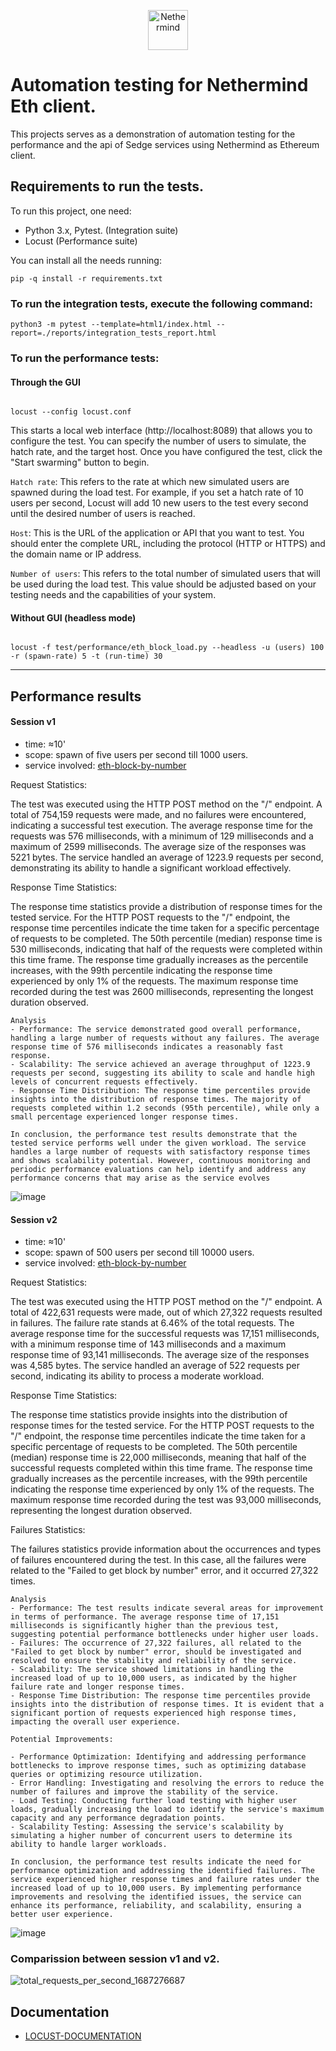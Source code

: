 <p align="center">
  <picture>
    <source media="(prefers-color-scheme: dark)" srcset="https://user-images.githubusercontent.com/337518/184757509-5ac8a259-659a-42dd-a51c-cd093a41a0ad.png">
    <source media="(prefers-color-scheme: light)" srcset="https://user-images.githubusercontent.com/337518/184757473-5d70ac41-4afd-42f6-ab7b-5338ae09b2fb.png">
    <img alt="Nethermind" src="https://user-images.githubusercontent.com/337518/184757473-5d70ac41-4afd-42f6-ab7b-5338ae09b2fb.png" height="64">
  </picture>
</p>

# Automation testing for Nethermind Eth client.

This projects serves as a demonstration of automation testing for the performance and the api of Sedge services using Nethermind as Ethereum client.

## Requirements to run the tests.
To run this project, one need:

* Python 3.x, Pytest. (Integration suite)
* Locust (Performance suite)

You can install all the needs running:

```
pip -q install -r requirements.txt
```

### To run the integration tests, execute the following command:
```
python3 -m pytest --template=html1/index.html --report=./reports/integration_tests_report.html
```
### To run the performance tests:

#### Through the GUI
```

locust --config locust.conf

```

This starts a local web interface (http://localhost:8089) that allows you to configure the test. You can specify the number of users to simulate, the hatch rate, and the target host. Once you have configured the test, click the "Start swarming" button to begin.

`Hatch rate`: This refers to the rate at which new simulated users are spawned during the load test. For example, if you set a hatch rate of 10 users per second, Locust will add 10 new users to the test every second until the desired number of users is reached.

`Host`: This is the URL of the application or API that you want to test. You should enter the complete URL, including the protocol (HTTP or HTTPS) and the domain name or IP address.

`Number of users`: This refers to the total number of simulated users that will be used during the load test. This value should be adjusted based on your testing needs and the capabilities of your system.

#### Without GUI (headless mode)
```

locust -f test/performance/eth_block_load.py --headless -u (users) 100 -r (spawn-rate) 5 -t (run-time) 30

```

------------------------------------------------------------------------------------------------------------------------
## Performance results

#### Session v1
- time: ≈10'
- scope: spawn of five users per second till 1000 users.
- service involved: [eth-block-by-number](https://docs.nethermind.io/nethermind/ethereum-client/json-rpc/eth#eth_getblockbynumber)

Request Statistics:

The test was executed using the HTTP POST method on the "/" endpoint.
A total of 754,159 requests were made, and no failures were encountered, indicating a successful test execution.
The average response time for the requests was 576 milliseconds, with a minimum of 129 milliseconds and a maximum of 2599 milliseconds.
The average size of the responses was 5221 bytes.
The service handled an average of 1223.9 requests per second, demonstrating its ability to handle a significant workload effectively.

Response Time Statistics:

The response time statistics provide a distribution of response times for the tested service.
For the HTTP POST requests to the "/" endpoint, the response time percentiles indicate the time taken for a specific percentage of requests to be completed.
The 50th percentile (median) response time is 530 milliseconds, indicating that half of the requests were completed within this time frame.
The response time gradually increases as the percentile increases, with the 99th percentile indicating the response time experienced by only 1% of the requests.
The maximum response time recorded during the test was 2600 milliseconds, representing the longest duration observed.


```
Analysis
- Performance: The service demonstrated good overall performance, handling a large number of requests without any failures. The average response time of 576 milliseconds indicates a reasonably fast response.
- Scalability: The service achieved an average throughput of 1223.9 requests per second, suggesting its ability to scale and handle high levels of concurrent requests effectively.
- Response Time Distribution: The response time percentiles provide insights into the distribution of response times. The majority of requests completed within 1.2 seconds (95th percentile), while only a small percentage experienced longer response times.

In conclusion, the performance test results demonstrate that the tested service performs well under the given workload. The service handles a large number of requests with satisfactory response times and shows scalability potential. However, continuous monitoring and periodic performance evaluations can help identify and address any performance concerns that may arise as the service evolves
```

![image](https://github.com/figueroajulian/test-ethereum-client/assets/50703828/3dc84dfd-9cf6-4574-8fd6-736ae112c690)


#### Session v2
- time:  ≈10'
- scope: spawn of 500 users per second till 10000 users.
- service involved: [eth-block-by-number](https://docs.nethermind.io/nethermind/ethereum-client/json-rpc/eth#eth_getblockbynumber)

Request Statistics:

The test was executed using the HTTP POST method on the "/" endpoint.
A total of 422,631 requests were made, out of which 27,322 requests resulted in failures. The failure rate stands at 6.46% of the total requests.
The average response time for the successful requests was 17,151 milliseconds, with a minimum response time of 143 milliseconds and a maximum response time of 93,141 milliseconds.
The average size of the responses was 4,585 bytes.
The service handled an average of 522 requests per second, indicating its ability to process a moderate workload.

Response Time Statistics:

The response time statistics provide insights into the distribution of response times for the tested service.
For the HTTP POST requests to the "/" endpoint, the response time percentiles indicate the time taken for a specific percentage of requests to be completed.
The 50th percentile (median) response time is 22,000 milliseconds, meaning that half of the successful requests completed within this time frame.
The response time gradually increases as the percentile increases, with the 99th percentile indicating the response time experienced by only 1% of the requests.
The maximum response time recorded during the test was 93,000 milliseconds, representing the longest duration observed.

Failures Statistics:

The failures statistics provide information about the occurrences and types of failures encountered during the test.
In this case, all the failures were related to the "Failed to get block by number" error, and it occurred 27,322 times.


```
Analysis
- Performance: The test results indicate several areas for improvement in terms of performance. The average response time of 17,151 milliseconds is significantly higher than the previous test, suggesting potential performance bottlenecks under higher user loads.
- Failures: The occurrence of 27,322 failures, all related to the "Failed to get block by number" error, should be investigated and resolved to ensure the stability and reliability of the service.
- Scalability: The service showed limitations in handling the increased load of up to 10,000 users, as indicated by the higher failure rate and longer response times.
- Response Time Distribution: The response time percentiles provide insights into the distribution of response times. It is evident that a significant portion of requests experienced high response times, impacting the overall user experience.

Potential Improvements:

- Performance Optimization: Identifying and addressing performance bottlenecks to improve response times, such as optimizing database queries or optimizing resource utilization.
- Error Handling: Investigating and resolving the errors to reduce the number of failures and improve the stability of the service.
- Load Testing: Conducting further load testing with higher user loads, gradually increasing the load to identify the service's maximum capacity and any performance degradation points.
- Scalability Testing: Assessing the service's scalability by simulating a higher number of concurrent users to determine its ability to handle larger workloads.

In conclusion, the performance test results indicate the need for performance optimization and addressing the identified failures. The service experienced higher response times and failure rates under the increased load of up to 10,000 users. By implementing performance improvements and resolving the identified issues, the service can enhance its performance, reliability, and scalability, ensuring a better user experience.
```

![image](https://github.com/figueroajulian/test-ethereum-client/assets/50703828/35c217c3-c433-421d-8dec-4c2172ac740b)


### Comparission between session v1 and v2.

![total_requests_per_second_1687276687](https://github.com/figueroajulian/test-ethereum-client/assets/50703828/0f0754f5-4d9a-47b2-871d-784bd813db00)



## Documentation
* [LOCUST-DOCUMENTATION](https://locust.io/)